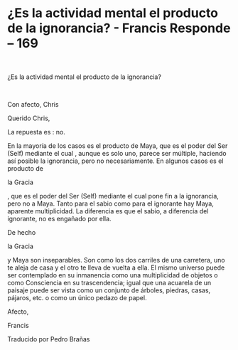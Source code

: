 # ¿Es la actividad mental el producto de la ignorancia? - Francis Responde – 169

  

¿Es la actividad mental el producto de la ignorancia?

  

Con afecto, Chris

Querido Chris,

La repuesta es : no. 

En la mayoría de los casos es el producto de Maya, que es el poder del Ser (Self) mediante el cual , aunque es solo uno, parece ser múltiple, haciendo así posible la ignorancia, pero no necesariamente. En algunos casos es el producto de 

la Gracia

, que es el poder del Ser (Self) mediante el cual pone fin a la ignorancia, pero no a Maya. Tanto para el sabio como para el ignorante hay Maya, aparente multiplicidad. La diferencia es que el sabio, a diferencia del ignorante, no es engañado por ella.

De hecho 

la Gracia

 y Maya son inseparables. Son como los dos carriles de una carretera, uno te aleja de casa y el otro te lleva de vuelta a ella. El mismo universo puede ser contemplado en su inmanencia como una multiplicidad de objetos o como Consciencia en su trascendencia; igual que una acuarela de un paisaje puede ser vista como un conjunto de árboles, piedras, casas, pájaros, etc. o como un único pedazo de papel.

Afecto,

Francis

Traducido por Pedro Brañas


